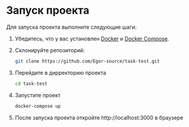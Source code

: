 # Запуск проекта

Для запуска проекта выполните следующие шаги:

1. Убедитесь, что у вас установлен [Docker](https://www.docker.com/get-started) и [Docker Compose](https://docs.docker.com/compose/install/).

2. Склонируйте репозиторий:

   ```bash
   git clone https://github.com/Egor-source/task-test.git

3. Перейдите в дирректорию проекта
   ```bash
   cd task-test
   
4. Запустите проект

   ```bash
   docker-compose up

5. После запуска проекта откройте http://localhost:3000 в браузере
